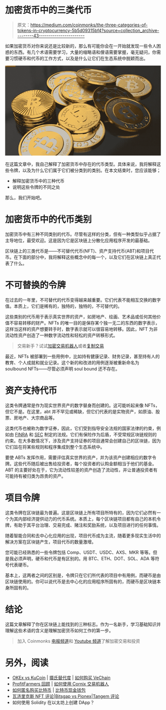 # 加密货币中的三类代币

> 原文：<https://medium.com/coinmonks/the-three-categories-of-tokens-in-cryptocurrency-5b5d09315bf4?source=collection_archive---------43----------------------->

如果加密货币对你来说还是比较新的，那么有可能你会在一开始就发现一些令人困惑的东西。有几个术语需要学习，大量的缩略语和俚语需要掌握，毫无疑问，你需要习惯硬币和代币的工作方式，以及是什么让它们在生态系统中脱颖而出。

![](img/9587ecafae4d66e22d2c749cb7372c05.png)

在这篇文章中，我自己解释了加密货币中存在的代币类型。具体来说，我将解释这些令牌，以及为什么它们属于它们被分类到的类别。在本文结束时，您应该能够；

*   解释加密货币中的三种代币
*   说明这些令牌的不同之处

那么，我们开始吧。

# 加密货币中的代币类别

加密货币中有三种不同类别的代币。尽管有这样的分类，但有一种类型似乎占据了主导地位，最受欢迎。这是因为它是区块链上分散化应用程序开发的最基础。

区块链上的三类代币是——不可替代代币(NFT)、资产支持代币(ABT)和项目代币。在下面的部分中，我将解释这些概念中的每一个，以及它们在区块链上真正代表了什么。

# 不可替换的令牌

在过去的一年里，不可替代的代币变得越来越重要。它们代表不能相互交换的数字值。本质上，它们是稀有的，独特的，独特的，不可替代的。

这些类别的代币用于表示真实世界的资产，如房地产、绘画、艺术品或任何其他价值不容易转移的财产。NFTs 的唯一目的是保存某个独一无二的东西的数字表示，这样当这样的资产想要转手时，数字表示就可以很容易地转移。因此，NFT 为非流动性资产创造了一种数字流动性和轻松的资产转移形式。

> 交易新手？试试[加密交易机器人](/coinmonks/crypto-trading-bot-c2ffce8acb2a)或者[复制交易](/coinmonks/top-10-crypto-copy-trading-platforms-for-beginners-d0c37c7d698c)

最近，NFTs 被部署到一些用例中，比如持有健康记录、财务记录，甚至持有人的教育、个人成就和就业记录。这个新的和改进的用例逐渐被重新命名为 soulbound NFTs——尽管必须声明 soul bound 还不存在。

# 资产支持代币

这类令牌通常是作为现实世界资产的数字替身而创建的。这可能听起来像 NFTs，但它不是。在这里，abt 并不罕见或稀缺，但它们代表的是实物资产，如原油、股票、房地产、大宗商品等。

这类代币也被称为数字证券，因此，它们受到指导安全法规的国家法律的约束，例如由 [FINRA](https://www.finra.org/) 和 [SEC](https://www.sec.gov/) 制定的法规。它们有保险作为后盾，不受常规区块链规则的约束。在大多数情况下，涉及资产支持证券的项目通常会创建自己的区块链，因为它们旨在将某些规则和程序集成到整个生态系统中。

要使 ABTs 发挥作用，需要评估真实世界的资产，并为该资产创建相应的数字令牌。这些代币随后被出售给投资者，每个投资者的认购金额相当于他们的基金。ABT 的主要好处在于，它为流动性较差的资产创造了流动性，并让普通投资者有可能持有被归类为昂贵的资产。

# 项目令牌

这类令牌在区块链最为普遍。这是区块链上所有项目所特有的，因为它们必然有一个为其内部经济提供动力的代币系统。本质上，每个区块链项目都有自己的本机令牌，有助于其平台治理、交易完成、赌注和奖励系统，以及项目进行的任何事情。

随着智能合同和去中心化应用的出现，项目代币成为主流，随着更多现实生活中的解决方案在区块链产生，项目代币的数量激增。

您可能已经熟悉的一些令牌包括 Comp、USDT、USDC、AXS、MKR 等等。但是我必须声明，硬币和代币是有区别的。用 BTC、ETH、DOT、SOL、ADA 等符号代表硬币。

基本上，这两者之间的区别是，令牌只在它们所代表的项目中有用例，而硬币是由区块链使用的。你可以说代币是去中心化的应用程序所固有的，而硬币是区块链本身所固有的。

# 结论

这篇文章解释了你在区块链上能找到的三种标志。作为一名新手，学习基础知识并理解这些术语的含义是理解加密货币如何工作的第一步。

> 加入 Coinmonks [电报频道](https://t.me/coincodecap)和 [Youtube 频道](https://www.youtube.com/c/coinmonks/videos)了解加密交易和投资

# 另外，阅读

*   [OKEx vs KuCoin](https://coincodecap.com/okex-kucoin) | [摄氏替代度](https://coincodecap.com/celsius-alternatives) | [如何购买 VeChain](https://coincodecap.com/buy-vechain)
*   [ProfitFarmers 回顾](https://coincodecap.com/profitfarmers-review) | [如何使用 Cornix 交易机器人](https://coincodecap.com/cornix-trading-bot)
*   [如何匿名购买比特币](https://coincodecap.com/buy-bitcoin-anonymously) | [比特币现金钱包](https://coincodecap.com/bitcoin-cash-wallets)
*   [瓦济里克斯 NFT 评论](https://coincodecap.com/wazirx-nft-review)|[Bitsgap vs Pionex](https://coincodecap.com/bitsgap-vs-pionex)|[Tangem 评论](https://coincodecap.com/tangem-wallet-review)
*   如何使用 Solidity 在以太坊上创建 DApp？